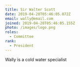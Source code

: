 ```yaml
---
title: Sir Walter Scott
date: 2019-04-28T05:46:05.072Z
email: wally@email.com
joined: 2019-04-28T05:46:05.155Z
photo: /images/logo.png
roles:
  - Committee
rank:
  - President
---
```

Wally is a cold water specialist
